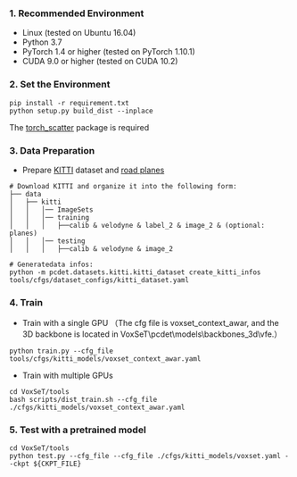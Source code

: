 ### 1. Recommended Environment

- Linux (tested on Ubuntu 16.04)
- Python 3.7
- PyTorch 1.4 or higher (tested on PyTorch 1.10.1)
- CUDA 9.0 or higher (tested on CUDA 10.2)

### 2. Set the Environment

```shell
pip install -r requirement.txt
python setup.py build_dist --inplace 
```
The [torch_scatter](https://github.com/rusty1s/pytorch_scatter) package is required



### 3. Data Preparation

- Prepare [KITTI](http://www.cvlibs.net/datasets/kitti/eval_object.php?obj_benchmark=3d) dataset and [road planes](https://drive.google.com/file/d/1d5mq0RXRnvHPVeKx6Q612z0YRO1t2wAp/view?usp=sharing)

```shell
# Download KITTI and organize it into the following form:
├── data
│   ├── kitti
│   │   │── ImageSets
│   │   │── training
│   │   │   ├──calib & velodyne & label_2 & image_2 & (optional: planes)
│   │   │── testing
│   │   │   ├──calib & velodyne & image_2

# Generatedata infos:
python -m pcdet.datasets.kitti.kitti_dataset create_kitti_infos tools/cfgs/dataset_configs/kitti_dataset.yaml
```



### 4. Train

- Train with a single GPU （The cfg file is voxset_context_awar, and the 3D backbone is located in VoxSeT\pcdet\models\backbones_3d\vfe.）

```shell
python train.py --cfg_file tools/cfgs/kitti_models/voxset_context_awar.yaml
```

- Train with multiple GPUs 

```shell
cd VoxSeT/tools
bash scripts/dist_train.sh --cfg_file ./cfgs/kitti_models/voxset_context_awar.yaml
```
### 5. Test with a pretrained model

```shell
cd VoxSeT/tools
python test.py --cfg_file --cfg_file ./cfgs/kitti_models/voxset.yaml --ckpt ${CKPT_FILE}
```
